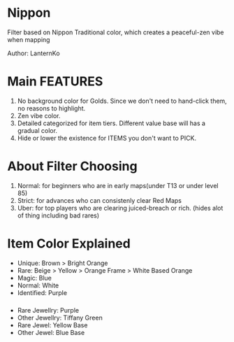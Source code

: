 # Nippon
Filter based on Nippon Traditional color, which creates a peaceful-zen vibe when mapping

Author: LanternKo

# Main FEATURES
1. No background color for Golds. Since we don't need to hand-click them, no reasons to highlight.
2. Zen vibe color.
3. Detailed categorized for item tiers. Different value base will has a gradual color.
4. Hide or lower the existence for ITEMS you don't want to PICK.

# About Filter Choosing
1. Normal: for beginners who are in early maps(under T13 or under level 85)
2. Strict: for advances who can consistenly clear Red Maps
3. Uber: for top players who are clearing juiced-breach or rich. (hides alot of thing including bad rares)
   
# Item Color Explained
+ Unique: Brown > Bright Orange
+ Rare: Beige > Yellow > Orange Frame > White Based Orange
+ Magic: Blue
+ Normal: White
+ Identified: Purple
### 
+ Rare Jewellry: Purple
+ Other Jewellry: Tiffany Green
+ Rare Jewel: Yellow Base
+ Other Jewel: Blue Base

